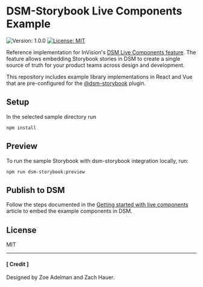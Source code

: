 
# DSM-Storybook Live Components Example

![Version: 1.0.0](https://img.shields.io/badge/version-1.0.0-brightgreen.svg)
[![License: MIT](https://img.shields.io/badge/License-MIT-yellow.svg)](https://github.com/InVisionApp/dsm-storybook-example-library/blob/master/LICENSE.txt)

Reference implementation for InVision's [DSM Live Components feature](https://support.invisionapp.com/hc/en-us/articles/360028214732).  The feature allows embedding Storybook stories in DSM to create a single source of truth for your product teams across design and development. 

This repository includes example library implementations in React and Vue that are pre-configured for the [@dsm-storybook](https://www.npmjs.com/package/@invisionapp/dsm-storybook) plugin. 

## Setup

In the selected sample directory run

```
npm install
```

## Preview

To run the sample Storybook with dsm-storybook integration locally, run:

```
npm run dsm-storybook:preview
```

## Publish to DSM

Follow the steps documented in the [Getting started with live components](https://support.invisionapp.com/hc/en-us/articles/360028509991) article to embed the example components in DSM. 

## License

MIT 

---
#### [ Credit ]

Designed by Zoe Adelman and Zach Hauer.
